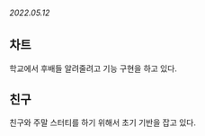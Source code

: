 ###### 2022.05.12


## 차트
학교에서 후배들 알려줄려고 기능 구현을 하고 있다.      

## 친구
친구와 주말 스터티를 하기 위해서 초기 기반을 잡고 있다.